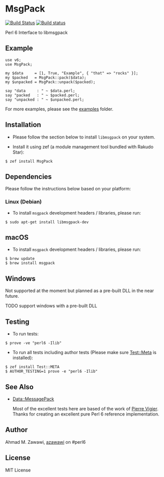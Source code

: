 # MsgPack

 [![Build Status](https://travis-ci.org/azawawi/perl6-msgpack.svg?branch=master)](https://travis-ci.org/azawawi/perl6-msgpack) [![Build status](https://ci.appveyor.com/api/projects/status/github/azawawi/perl6-msgpack?svg=true)](https://ci.appveyor.com/project/azawawi/perl6-msgpack/branch/master)
 
Perl 6 Interface to libmsgpack

## Example

```Perl6
use v6;
use MsgPack;

my $data     = [1, True, "Example", { "that" => "rocks" }];
my $packed   = MsgPack::pack($data);
my $unpacked = MsgPack::unpack($packed);

say "data     : " ~ $data.perl;
say "packed   : " ~ $packed.perl;
say "unpacked : " ~ $unpacked.perl;
```

For more examples, please see the [examples](examples) folder.

## Installation

- Please follow the section below to install `libmsgpack` on your system.

- Install it using zef (a module management tool bundled with Rakudo Star):

```
$ zef install MsgPack
```

## Dependencies

Please follow the instructions below based on your platform:

### Linux (Debian)

- To install `msgpack` development headers / libraries, please run:
```
$ sudo apt-get install libmsgpack-dev
```

## macOS

- To install `msgpack` development headers / libraries, please run:
```
$ brew update
$ brew install msgpack
```

## Windows

Not supported at the moment but planned as a pre-built DLL in the near future.

TODO support windows with a pre-built DLL

## Testing

- To run tests:
```
$ prove -ve "perl6 -Ilib"
```

- To run all tests including author tests (Please make sure
[Test::Meta](https://github.com/jonathanstowe/Test-META) is installed):
```
$ zef install Test::META
$ AUTHOR_TESTING=1 prove -e "perl6 -Ilib"
```

## See Also

- [Data::MessagePack](https://github.com/pierre-vigier/Perl6-Data-MessagePack/)

    Most of the excellent tests here are based of the work of
    [Pierre Vigier](https://github.com/pierre-vigier/).
    Thanks for creating an excellent pure Perl 6 reference implementation.

## Author

Ahmad M. Zawawi, [azawawi](https://github.com/azawawi/) on #perl6

## License

MIT License

